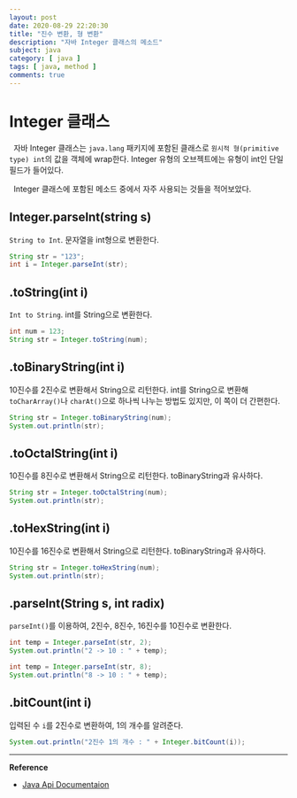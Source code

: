 ```yaml
---
layout: post
date: 2020-08-29 22:20:30
title: "진수 변환, 형 변환"
description: "자바 Integer 클래스의 메소드"
subject: java
category: [ java ]
tags: [ java, method ]
comments: true
---
```



# Integer 클래스

&nbsp; 자바 Integer 클래스는 `java.lang` 패키지에 포함된 클래스로 `원시적 형(primitive type) int`의 값을 객체에 wrap한다. Integer 유형의 오브젝트에는 유형이 int인 단일 필드가 들어있다.

&nbsp; Integer 클래스에 포함된 메소드 중에서 자주 사용되는 것들을 적어보았다.

## Integer.parseInt(string s)

`String to Int`. 문자열을 int형으로 변환한다.

```java
String str = "123";
int i = Integer.parseInt(str);
```

## .toString(int i)

`Int to String`. int를 String으로 변환한다.

```java
int num = 123;
String str = Integer.toString(num);
```

## .toBinaryString(int i)

10진수를 2진수로 변환해서 String으로 리턴한다.
int를 String으로 변환해 `toCharArray()`나 `charAt()`으로 하나씩 나누는 방법도 있지만, 이 쪽이 더 간편한다.

```java
String str = Integer.toBinaryString(num);
System.out.println(str);
```

## .toOctalString(int i)

10진수를 8진수로 변환해서 String으로 리턴한다. toBinaryString과 유사하다.

```java
String str = Integer.toOctalString(num);
System.out.println(str);
```

## .toHexString(int i)

10진수를 16진수로 변환해서 String으로 리턴한다. toBinaryString과 유사하다.

```java
String str = Integer.toHexString(num);
System.out.println(str);
```

## .parseInt(String s, int radix)

`parseInt()`를 이용하여, 2진수, 8진수, 16진수를 10진수로 변환한다.

```java
int temp = Integer.parseInt(str, 2);
System.out.println("2 -> 10 : " + temp);
```

```java
int temp = Integer.parseInt(str, 8);
System.out.println("8 -> 10 : " + temp);
```

## .bitCount(int i)

입력된 수 `i`를 2진수로 변환하여, 1의 개수를 알려준다.

```java
System.out.println("2진수 1의 개수 : " + Integer.bitCount(i));
```

---
**Reference**
+ [Java Api Documentaion](https://docs.oracle.com/javase/8/docs/api/)
